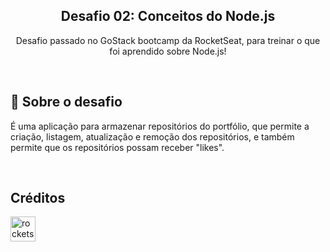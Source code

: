 <h2 align="center"> 
  Desafio 02: Conceitos do Node.js 
</h3>

<p align="center">
  Desafio passado no GoStack bootcamp da RocketSeat, para treinar o que foi aprendido sobre Node.js! 
</p>

<br>

<h2> 🚀 Sobre o desafio </h2>

<p>
É uma aplicação para armazenar repositórios do portfólio, que permite a criação, listagem, atualização e remoção dos repositórios, e também permite que os repositórios possam receber "likes".
</p>

<br>

<h2>Créditos</h2>

[<img src="https://avatars0.githubusercontent.com/u/28929274?s=200&v=4" alt="rocketseat" width="40" height="40" />](https://github.com/Rocketseat)
